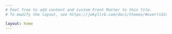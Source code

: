 ```yaml
---
# Feel free to add content and custom Front Matter to this file.
# To modify the layout, see https://jekyllrb.com/docs/themes/#overriding-theme-defaults

layout: home
---
```


<body>
  <script>var clicky_site_ids = clicky_site_ids || []; clicky_site_ids.push(101253945);</script>
  <script async src="//static.getclicky.com/js"></script>
  <noscript><p><img alt="Clicky" width="1" height="1" src="//in.getclicky.com/101253945ns.gif" /></p></noscript>
</body>
